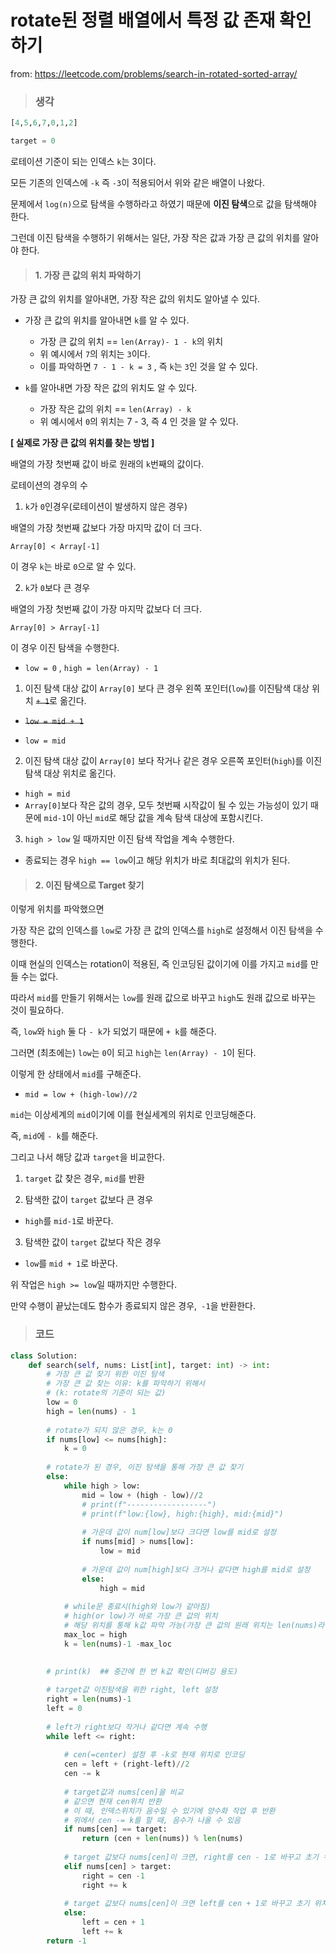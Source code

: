 # rotate된 정렬 배열에서 특정 값 존재 확인하기

from: https://leetcode.com/problems/search-in-rotated-sorted-array/



> ### 생각

```python
[4,5,6,7,0,1,2]

target = 0
```

로테이션 기준이 되는 인덱스 `k`는 3이다.

모든 기존의 인덱스에 `-k` 즉 `-3`이 적용되어서 위와 같은 배열이 나왔다.

문제에서 `log(n)`으로 탐색을 수행하라고 하였기 때문에 **이진 탐색**으로 값을 탐색해야 한다.

그런데 이진 탐색을 수행하기 위해서는 일단, 가장 작은 값과 가장 큰 값의 위치를 알아야 한다.



> #### 1. 가장 큰 값의 위치 파악하기



가장 큰 값의 위치를 알아내면, 가장 작은 값의 위치도 알아낼 수 있다.

* 가장 큰 값의 위치를 알아내면 `k`를 알 수 있다.
  * 가장 큰 값의 위치 ==  `len(Array)- 1 - k`의 위치
  * 위 예시에서 `7`의 위치는 `3`이다. 
  * 이를 파악하면 `7 - 1 - k = 3` , 즉 `k`는 `3`인 것을 알 수 있다.

* `k`를 알아내면 가장 작은 값의 위치도 알 수 있다. 
  * 가장 작은 값의 위치 == `len(Array) - k` 
  * 위 예시에서 `0`의 위치는 7 - 3, 즉 4 인 것을 알 수 있다.  



**[ 실제로 가장 큰 값의 위치를 찾는 방법 ]**

배열의 가장 첫번째 값이 바로 원래의 `k`번째의 값이다. 

로테이션의 경우의 수

1) `k`가 `0`인경우(로테이션이 발생하지 않은 경우)

배열의 가장 첫번째 값보다 가장 마지막 값이 더 크다.

```
Array[0] < Array[-1]
```

이 경우 `k`는 바로 `0`으로 알 수 있다.



2) `k`가 `0`보다 큰 경우

배열의 가장 첫번째 값이 가장 마지막 값보다 더 크다.

```
Array[0] > Array[-1]
```

이 경우 이진 탐색을 수행한다. 

* `low = 0` , `high = len(Array) - 1`
  
  

1) 이진 탐색 대상 값이 `Array[0]` 보다 큰 경우 왼쪽 포인터(`low`)를 이진탐색 대상 위치 ~~`+ 1`~~로 옮긴다.

* ~~`low = mid + 1`~~

* `low = mid `

  

2) 이진 탐색 대상 값이 `Array[0]` 보다 작거나 같은 경우 오른쪽 포인터(`high`)를 이진 탐색 대상 위치로 옮긴다.

* `high = mid`
* `Array[0]`보다 작은 값의 경우, 모두 첫번째 시작값이 될 수 있는 가능성이 있기 때문에 `mid-1`이 아닌 `mid`로 해당 값을 계속 탐색 대상에 포함시킨다.



3) `high > low` 일 때까지만 이진 탐색 작업을 계속 수행한다. 

* 종료되는 경우 `high == low`이고 해당 위치가 바로 최대값의 위치가 된다. 







> #### 2. 이진 탐색으로 Target 찾기

이렇게 위치를 파악했으면 

가장 작은 값의 인덱스를 `low`로 가장 큰 값의 인덱스를 `high`로 설정해서 이진 탐색을 수행한다.

이때 현실의 인덱스는 rotation이 적용된, 즉 인코딩된 값이기에 이를 가지고 `mid`를 만들 수는 없다. 

따라서 `mid`를 만들기 위해서는 `low`를 원래 값으로 바꾸고 `high`도 원래 값으로 바꾸는 것이 필요하다. 

즉, `low`와 `high` 둘 다 `- k`가 되었기 때문에 `+ k`를 해준다. 

그러면 (최초에는) `low`는 `0`이 되고 `high`는 `len(Array) - 1`이 된다. 

이렇게 한 상태에서 `mid`를 구해준다.

* `mid = low + (high-low)//2`



`mid`는 이상세계의 `mid`이기에 이를 현실세계의 위치로 인코딩해준다. 

즉, `mid`에 `- k`를 해준다. 

그리고 나서 해당 값과 `target`을 비교한다. 

1) `target` 값 찾은 경우, `mid`를 반환

2) 탐색한 값이 `target` 값보다 큰 경우

* `high`를 `mid-1`로 바꾼다.

3) 탐색한 값이 `target` 값보다 작은 경우

* `low`를 `mid + 1`로 바꾼다.



위 작업은 `high >= low`일 때까지만 수행한다. 

만약 수행이 끝났는데도 함수가 종료되지 않은 경우,` -1`을 반환한다. 



> ### 코드 

```python
class Solution:
    def search(self, nums: List[int], target: int) -> int:
        # 가장 큰 값 찾기 위한 이진 탐색
        # 가장 큰 값 찾는 이유: k를 파악하기 위해서
        # (k: rotate의 기준이 되는 값)
        low = 0
        high = len(nums) - 1
        
        # rotate가 되지 않은 경우, k는 0
        if nums[low] <= nums[high]:
            k = 0
            
        # rotate가 된 경우, 이진 탐색을 통해 가장 큰 값 찾기
        else:
            while high > low:
                mid = low + (high - low)//2
                # print(f"------------------")
                # print(f"low:{low}, high:{high}, mid:{mid}")
                
                # 가운데 값이 num[low]보다 크다면 low를 mid로 설정
                if nums[mid] > nums[low]:
                    low = mid
                
                # 가운데 값이 num[high]보다 크거나 같다면 high를 mid로 설정 
                else:
                    high = mid
			
            # while문 종료시(high와 low가 같아짐)
            # high(or low)가 바로 가장 큰 값의 위치
            # 해당 위치를 통해 k값 파악 가능(가장 큰 값의 원래 위치는 len(nums)라는 사실을 바탕으로 역접근)
            max_loc = high
            k = len(nums)-1 -max_loc 
       
    	
        # print(k)  ## 중간에 한 번 k값 확인(디버깅 용도)

        # target값 이진탐색을 위한 right, left 설정
        right = len(nums)-1
        left = 0
        
        # left가 right보다 작거나 같다면 계속 수행
        while left <= right:
            
            # cen(=center) 설정 후 -k로 현재 위치로 인코딩
            cen = left + (right-left)//2
            cen -= k    
            
            # target값과 nums[cen]을 비교
            # 같으면 현재 cen위치 반환
            # 이 때, 인덱스위치가 음수일 수 있기에 양수화 작업 후 반환
            # 위에서 cen -= k를 할 때, 음수가 나올 수 있음
            if nums[cen] == target:
                return (cen + len(nums)) % len(nums)
            
            # target 값보다 nums[cen]이 크면, right를 cen - 1로 바꾸고 초기 위치로 인코딩
            elif nums[cen] > target:
                right = cen -1
                right += k
            
            # target 값보다 nums[cen]이 크면 left를 cen + 1로 바꾸고 초기 위치로 인코딩
            else:
                left = cen + 1
                left += k
        return -1
            
```





